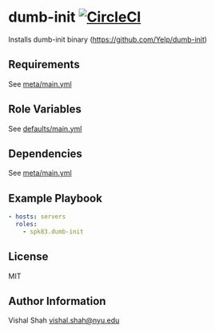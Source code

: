 dumb-init [![CircleCI](https://circleci.com/gh/spk83/ansible-dumb-init/tree/master.svg?style=shield)](https://circleci.com/gh/spk83/ansible-dumb-init/tree/master)
=======================

Installs dumb-init binary (https://github.com/Yelp/dumb-init)

Requirements
------------

See [meta/main.yml](meta/main.yml)

Role Variables
--------------

See [defaults/main.yml](defaults/main.yml)

Dependencies
------------

See [meta/main.yml](meta/main.yml)

Example Playbook
----------------

```yml
- hosts: servers
  roles:
    - spk83.dumb-init
```

License
-------

MIT

Author Information
------------------

Vishal Shah vishal.shah@nyu.edu